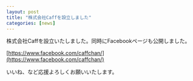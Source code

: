 ```yaml
---
layout: post
title: "株式会社Caffを設立しました"
categories: [news]
---
```


株式会社Caffを設立いたしました。同時にFacebookページも公開しました。

[https://www.facebook.com/caffchan/](https://www.facebook.com/caffchan/)

いいね、など応援よろしくお願いいたします。
